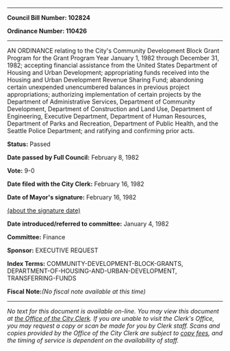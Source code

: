 

********

**Council Bill Number: 102824**
   
**Ordinance Number: 110426**
********

 AN ORDINANCE relating to the City's Community Development Block Grant Program for the Grant Program Year January 1, 1982 through December 31, 1982; accepting financial assistance from the United States Department of Housing and Urban Development; appropriating funds received into the Housing and Urban Development Revenue Sharing Fund; abandoning certain unexpended unencumbered balances in previous project appropriations; authorizing implementation of certain projects by the Department of Administrative Services, Department of Community Development, Department of Construction and Land Use, Department of Engineering, Executive Department, Department of Human Resources, Department of Parks and Recreation, Department of Public Health, and the Seattle Police Department; and ratifying and confirming prior acts.

**Status:** Passed
   
**Date passed by Full Council:** February 8, 1982
   
**Vote:** 9-0
   
**Date filed with the City Clerk:** February 16, 1982
   
**Date of Mayor's signature:** February 16, 1982
   
[(about the signature date)](/~public/approvaldate.htm)
   
   
   
**Date introduced/referred to committee:** January 4, 1982
   
**Committee:** Finance
   
**Sponsor:** EXECUTIVE REQUEST
   
   
**Index Terms:** COMMUNITY-DEVELOPMENT-BLOCK-GRANTS, DEPARTMENT-OF-HOUSING-AND-URBAN-DEVELOPMENT, TRANSFERRING-FUNDS

**Fiscal Note:**_(No fiscal note available at this time)_
********

_No text for this document is available on-line. You may view this document at [the Office of the City Clerk](http://www.seattle.gov/leg/clerk/contactUs.htm). If you are unable to visit the Clerk's Office, you may request a copy or scan be made for you by Clerk staff. Scans and copies provided by the Office of the City Clerk are subject to [copy fees](http://clerk.seattle.gov/~public/clerkfees.htm), and the timing of service is dependent on the availability of staff._

